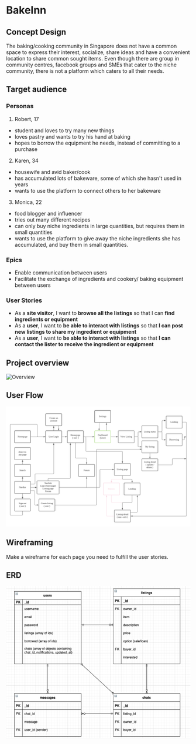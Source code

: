 # BakeInn

## Concept Design

The baking/cooking community in Singapore does not have a common space to express their interest, socialize, share ideas and have a convenient location to share common sought items. Even though there are group in community centres, facebook groups and SMEs that cater to the niche community, there is not a platform which caters to all their needs. 

## Target audience

### Personas
1. Robert, 17
  * student and loves to try many new things
  * loves pastry and wants to try his hand at baking
  * hopes to borrow the equipment he needs, instead of committing to a purchase

2. Karen, 34
  * housewife and avid baker/cook
  * has accumulated lots of bakeware, some of which she hasn't used in years
  * wants to use the platform to connect others to her bakeware

3. Monica, 22
  * food blogger and influencer
  * tries out many different recipes
  * can only buy niche ingredients in large quantities, but requires them in small quantities
  * wants to use the platform to give away the niche ingredients she has accumulated, and buy them in small quantities.

### Epics
* Enable communication between users
* Facilitate the exchange of ingredients and cookery/ baking equipment between users

### User Stories
* As a **site visitor**, I want to **browse all the listings** so that I can **find ingredients or equipment**
* As a **user**, I want to **be able to interact with listings** so that **I can post new listings to share my ingredient or equipment**
* As a **user**, I want to **be able to interact with listings** so that **I can contact the lister to receive the ingredient or equipment**


## Project overview
![Overview](/pre-project/BakerInn_Idea_Board.png)

## User Flow
![Overview](/pre-project/User_Flow.png)

## Wireframing

Make a wireframe for each page you need to fulfill the user stories.

## ERD
![Overview](/pre-project/erd_db.png)